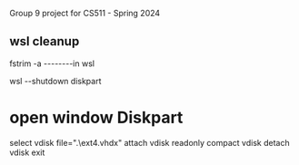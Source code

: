 Group 9 project for CS511 - Spring 2024


## wsl cleanup
fstrim -a --------in wsl



wsl --shutdown
diskpart
# open window Diskpart
select vdisk file=".\ext4.vhdx"
attach vdisk readonly
compact vdisk
detach vdisk
exit
